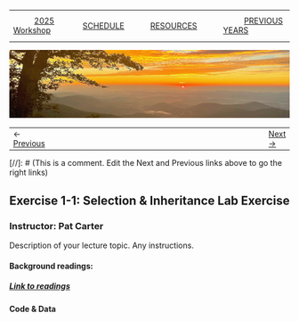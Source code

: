 
|        |        |        |    |
|--------|---------------------------------------------|--------------------|------------------------------------------|
| &nbsp;&nbsp;&nbsp;&nbsp;&nbsp;&nbsp;&nbsp;&nbsp;&nbsp; [2025 Workshop](/index.html) &nbsp;&nbsp;&nbsp;&nbsp;&nbsp;&nbsp;&nbsp;&nbsp;&nbsp; | &nbsp;&nbsp;&nbsp;&nbsp;&nbsp;&nbsp;&nbsp;&nbsp;&nbsp;&nbsp;&nbsp;&nbsp; [SCHEDULE](/2025/schedule.html) &nbsp;&nbsp;&nbsp;&nbsp;&nbsp;&nbsp;&nbsp;&nbsp;&nbsp; | &nbsp;&nbsp;&nbsp;&nbsp;&nbsp;&nbsp;&nbsp;&nbsp;&nbsp;&nbsp;&nbsp;&nbsp; [RESOURCES](/2025/resources.html) &nbsp;&nbsp;&nbsp;&nbsp;&nbsp;&nbsp;&nbsp;&nbsp;&nbsp; | &nbsp;&nbsp;&nbsp;&nbsp;&nbsp;&nbsp;&nbsp;&nbsp;&nbsp; [PREVIOUS YEARS](2025/previous.html) &nbsp;&nbsp;&nbsp;&nbsp;&nbsp;&nbsp; |


<div align="left">
<img src="../../media/SWVirginiaMtns.jpg" alt="[Southwest Virginia Mountains]">
</div>


<table><tr><td>&larr; <a href="/2025/lecture1.1/lecture1-1.html">Previous</a></td><td width="772">&nbsp;</td><td> <a href="/2025/exercise1-3/lecture1-3.html">Next &rarr;</a></td></tr></table>
[//]: # (This is a comment. Edit the Next and Previous links above to go the right links)  

## Exercise 1-1: Selection & Inheritance Lab Exercise ##

### Instructor: Pat Carter ###
  
Description of your lecture topic. Any instructions.
  
#### Background readings:  ####

##### [Link to readings](/papers/Lande1976NaturalSelection&RandomGeneticDriftonPhenotypicCharacters.pdf) ####

#### Code & Data ####


